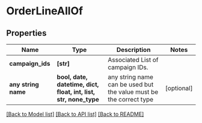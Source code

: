 # OrderLineAllOf


## Properties
Name | Type | Description | Notes
------------ | ------------- | ------------- | -------------
**campaign_ids** | **[str]** | Associated List of campaign IDs. | 
**any string name** | **bool, date, datetime, dict, float, int, list, str, none_type** | any string name can be used but the value must be the correct type | [optional]

[[Back to Model list]](../README.md#documentation-for-models) [[Back to API list]](../README.md#documentation-for-api-endpoints) [[Back to README]](../README.md)



